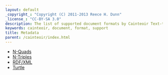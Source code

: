```yaml
---
layout: default
_copyright_: "Copyright (C) 2011-2013 Reece H. Dunn"
_license_: "CC-BY-SA 3.0"
description: The list of supported document formats by Cainteoir Text-to-Speech.
keywords: cainteoir, document, format, support
title: Metadata
parent: /cainteoir/index.html
---
```


*  [N-Quads](nquads)
*  [N-Triples](ntriples)
*  [RDF/XML](rdfxml)
*  [Turtle](turtle)
